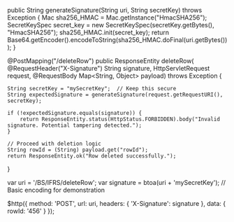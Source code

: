 public String generateSignature(String uri, String secretKey) throws Exception {
    Mac sha256_HMAC = Mac.getInstance("HmacSHA256");
    SecretKeySpec secret_key = new SecretKeySpec(secretKey.getBytes(), "HmacSHA256");
    sha256_HMAC.init(secret_key);
    return Base64.getEncoder().encodeToString(sha256_HMAC.doFinal(uri.getBytes()));
}


@PostMapping("/deleteRow")
public ResponseEntity<String> deleteRow(
    @RequestHeader("X-Signature") String signature,
    HttpServletRequest request,
    @RequestBody Map<String, Object> payload) throws Exception {

    String secretKey = "mySecretKey";  // Keep this secure
    String expectedSignature = generateSignature(request.getRequestURI(), secretKey);

    if (!expectedSignature.equals(signature)) {
        return ResponseEntity.status(HttpStatus.FORBIDDEN).body("Invalid signature. Potential tampering detected.");
    }

    // Proceed with deletion logic
    String rowId = (String) payload.get("rowId");
    return ResponseEntity.ok("Row deleted successfully.");
}


var uri = '/BS/IFRS/deleteRow';
var signature = btoa(uri + 'mySecretKey');  // Basic encoding for demonstration

$http({
    method: 'POST',
    url: uri,
    headers: {
        'X-Signature': signature
    },
    data: {
        rowId: '456'
    }
});